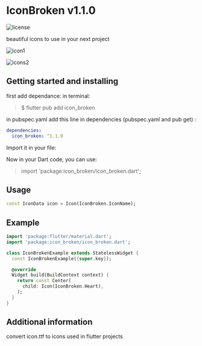 # IconBroken v1.1.0

![license](https://img.shields.io/github/license/HanySameh/IconBrokenPackage.svg)

 beautiful icons to use in your next project

 ![icon1](https://user-images.githubusercontent.com/78942298/192403853-3d6b9187-67f8-4e4e-be78-691739759667.jpeg)

![icons2](https://user-images.githubusercontent.com/78942298/192403856-fafd8a7c-8517-41a7-91d8-b256c433ae21.jpeg)

## Getting started and installing

first add dependance:
in terminal:
> $ flutter pub add icon_broken

in pubspec.yaml
add this line in dependencies (pubspec.yaml and pub get) :

```yaml
dependencies:
  icon_broken: ^1.1.0
```

Import it in your file:

Now in your Dart code, you can use:
> import 'package:icon_broken/icon_broken.dart';

## Usage

```dart
const IconData icon = Icon(IconBroken.IconName);
```

## Example

```dart
import 'package:flutter/material.dart';
import 'package:icon_broken/icon_broken.dart';

class IconBrokenExample extends StatelessWidget {
  const IconBrokenExample({super.key});

  @override
  Widget build(BuildContext context) {
    return const Center(
      child: Icon(IconBroken.Heart),
    );
  }
}
```

## Additional information

convert icon.ttf to icons used in flutter projects
